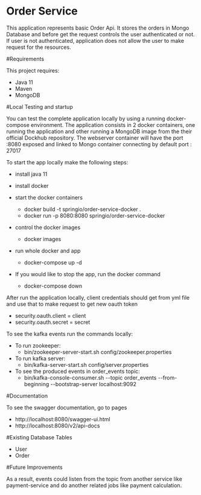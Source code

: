 # Order Service

This application represents basic Order Api. It stores the orders in Mongo Database and 
before get the request controls the user authenticated or not. If user is not authenticated, 
application does not allow the user to make request for the resources.

#Requirements

This project requires:

* Java 11
* Maven 
* MongoDB

#Local Testing and startup

You can test the complete application locally by using a running docker-compose environment.
  The application consists in 2 docker containers, one running the application and other running a MongoDB image from the their official Dockhub repository.
  The webserver container will have the port :8080 exposed and linked to Mongo container connecting by default port : 27017

To start the app locally make the following steps:

* install java 11
* install docker
* start the docker containers
    * docker build -t springio/order-service-docker .
    * docker run -p 8080:8080 springio/order-service-docker
* control the docker images
    * docker images
* run whole docker and app
    * docker-compose up -d
    
* If you would like to stop the app, run the docker command
    * docker-compose down
    
After run the application locally, client credentials should get from yml file 
and use that to make request to get new oauth token
* security.oauth.client = client
* security.oauth.secret = secret
    
To see the kafka events run the commands locally:
* To run zookeeper:
    *  bin/zookeeper-server-start.sh config/zookeeper.properties
* To run kafka server:
    *   bin/kafka-server-start.sh config/server.properties
* To see the produced events in order_events topic:
    *   bin/kafka-console-consumer.sh --topic order_events --from-beginning --bootstrap-server localhost:9092

#Documentation

To see the swagger documentation, go to pages
* http://localhost:8080/swagger-ui.html
* http://localhost:8080/v2/api-docs

#Existing Database Tables

* User
* Order

#Future Improvements

As a result, events could listen from the topic from another service like payment-service
 and do another related jobs like payment calculation.
